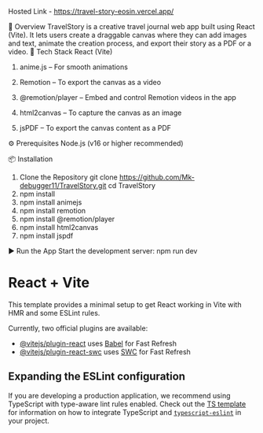 Hosted Link - https://travel-story-eosin.vercel.app/


📌 Overview
TravelStory is a creative travel journal web app built using React (Vite). It lets users create a draggable canvas where they can add images and text, animate the creation process, and export their story as a PDF or a video.
🧰 Tech Stack
React (Vite)

1. anime.js – For smooth animations

2. Remotion – To export the canvas as a video

3. @remotion/player – Embed and control Remotion videos in the app

4. html2canvas – To capture the canvas as an image

5. jsPDF – To export the canvas content as a PDF

⚙️ Prerequisites
Node.js (v16 or higher recommended)

📦 Installation
1. Clone the Repository
   git clone https://github.com/Mk-debugger11/TravelStory.git
   cd TravelStory
2. npm install
3. npm install animejs
4. npm install remotion
5. npm install @remotion/player
6. npm install html2canvas
7. npm install jspdf

▶️ Run the App
Start the development server:
  npm run dev
# React + Vite

This template provides a minimal setup to get React working in Vite with HMR and some ESLint rules.

Currently, two official plugins are available:

- [@vitejs/plugin-react](https://github.com/vitejs/vite-plugin-react/blob/main/packages/plugin-react) uses [Babel](https://babeljs.io/) for Fast Refresh
- [@vitejs/plugin-react-swc](https://github.com/vitejs/vite-plugin-react/blob/main/packages/plugin-react-swc) uses [SWC](https://swc.rs/) for Fast Refresh

## Expanding the ESLint configuration

If you are developing a production application, we recommend using TypeScript with type-aware lint rules enabled. Check out the [TS template](https://github.com/vitejs/vite/tree/main/packages/create-vite/template-react-ts) for information on how to integrate TypeScript and [`typescript-eslint`](https://typescript-eslint.io) in your project.
